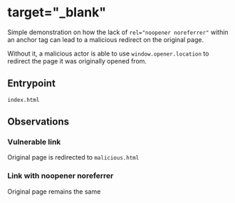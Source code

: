 # target="\_blank"

Simple demonstration on how the lack of `rel="noopener noreferrer"` within an anchor tag can lead to a malicious redirect on the original page.

Without it, a malicious actor is able to use `window.opener.location` to redirect the page it was originally opened from.

## Entrypoint

`index.html`

## Observations

### **Vulnerable link**

Original page is redirected to `malicious.html`

### **Link with noopener noreferrer**

Original page remains the same
